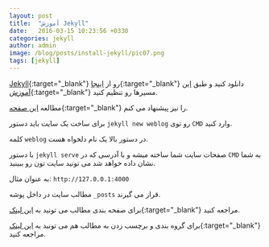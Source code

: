 ```yaml
---
layout: post
title:  "آموزش Jekyll"
date:   2016-03-15 10:23:56 +0330
categories: jekyll
author: admin
image: /blog/posts/install-jekyll/pic07.png
tags: [jekyll]
---
```



[Jekyll][jekyll]{:target="_blank"} رو از [اینجا][PortableJekyll]{:target="_blank"} دانلود کنید و طبق [این آموزش][jekyll_path]{:target="_blank"} مسیرها رو تنظیم کنید.

مطالعه [این صفحه][mehdix-jekyll]{:target="_blank"} را نیز پیشنهاد می کنم.

<!--more-->

برای ساخت یک سایت باید دستور `jekyll new weblog` رو توی `CMD` وارد کنید.

کلمه `weblog` در دستور بالا یک نام دلخواه هست.

با دستور `jekyll serve` صفحات سایت شما ساخته میشه و با آدرسی که در `CMD` به شما نشان داده خواهد شد می تونید سایت تون رو ببینید.

به عنوان مثال: `http://127.0.0.1:4000`

مطالب سایت در داخل پوشه `_posts` قرار می گیرند.

برای صفحه بندی مطالب می تونید به [این لینک][mehdix-pagination]{:target="_blank"} مراجعه کنید.

برای گروه بندی و برچسب زدن به مطالب هم می تونید به [این لینک][minddust-cat-tag]{:target="_blank"} مراجعه کنید.


[jekyll]: https://jekyllrb.com
[PortableJekyll]: https://github.com/madhur/PortableJekyll
[jekyll_path]: https://github.com/madhur/PortableJekyll/wiki
[mehdix-jekyll]: http://mehdix.ir/weblog-with-jekyll-and-github.html
[mehdix-pagination]: http://mehdix.ir/pagination.html
[minddust-cat-tag]: http://www.minddust.com/post/tags-and-categories-on-github-pages/
